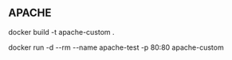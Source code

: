 ## APACHE

docker build -t apache-custom .

docker run -d --rm --name apache-test -p 80:80 apache-custom
